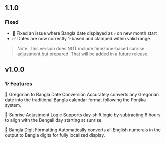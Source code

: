 ## 1.1.0

### Fixed
- 🐞 Fixed an issue where Bangla date displayed as `০` on new month start
- ✅ Dates are now correctly 1-based and clamped within valid range

> Note: This version does NOT include timezone-based sunrise adjustment,but prepared. That will be added in a future release.


## v1.0.0

### ✨ Features

📅 Gregorian to Bangla Date Conversion
Accurately converts any Gregorian date into the traditional Bangla calendar format following the Ponjika system.

🌅 Sunrise Adjustment Logic
Supports day-shift logic by subtracting 6 hours to align with the Bengali day starting at sunrise.

🔢 Bangla Digit Formatting
Automatically converts all English numerals in the output to Bangla digits for fully localized display.
